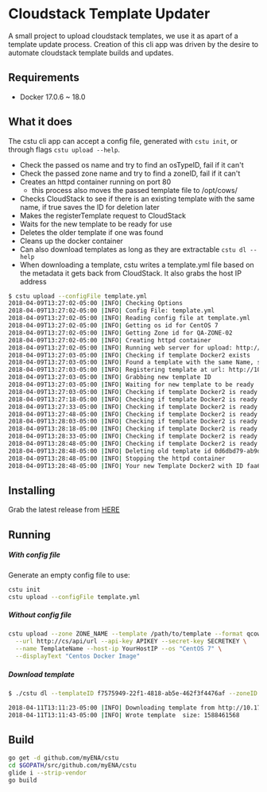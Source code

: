 # Cloudstack Template Updater
A small project to upload cloudstack templates, we use it as apart of a template update process. Creation of this cli app 
was driven by the desire to automate cloudstack template builds and updates. 


## Requirements
- Docker 17.0.6 ~ 18.0

## What it does
The cstu cli app can accept a config file, generated with `cstu init`, or through flags `cstu upload --help`.

- Check the passed os name and try to find an osTypeID, fail if it can't
- Check the passed zone name and try to find a zoneID, fail if it can't
- Creates an httpd container running on port 80
    - this process also moves the passed template file to /opt/cows/
- Checks CloudStack to see if there is an existing template with the same name, if true saves the ID for deletion later
- Makes the registerTemplate request to CloudStack
- Waits for the new template to be ready for use
- Deletes the older template if one was found
- Cleans up the docker container
- Can also download templates as long as they are extractable `cstu dl --help`
- When downloading a template, cstu writes a template.yml file based on the metadata it gets back from CloudStack. It also grabs the host IP address

```bash
$ cstu upload --configFile template.yml
2018-04-09T13:27:02-05:00 |INFO| Checking Options
2018-04-09T13:27:02-05:00 |INFO| Config File: template.yml
2018-04-09T13:27:02-05:00 |INFO| Reading config file at template.yml
2018-04-09T13:27:02-05:00 |INFO| Getting os id for CentOS 7
2018-04-09T13:27:02-05:00 |INFO| Getting Zone id for QA-ZONE-02
2018-04-09T13:27:02-05:00 |INFO| Creating httpd container
2018-04-09T13:27:02-05:00 |INFO| Running web server for upload: http://10.103.0.125
2018-04-09T13:27:03-05:00 |INFO| Checking if template Docker2 exists
2018-04-09T13:27:03-05:00 |INFO| Found a template with the same Name, saving ID for deletion later
2018-04-09T13:27:03-05:00 |INFO| Registering template at url: http://10.103.0.125/Docker2.qcow2
2018-04-09T13:27:03-05:00 |INFO| Grabbing new template ID
2018-04-09T13:27:03-05:00 |INFO| Waiting for new template to be ready
2018-04-09T13:27:03-05:00 |INFO| Checking if template Docker2 is ready: false
2018-04-09T13:27:18-05:00 |INFO| Checking if template Docker2 is ready: false
2018-04-09T13:27:33-05:00 |INFO| Checking if template Docker2 is ready: false
2018-04-09T13:27:48-05:00 |INFO| Checking if template Docker2 is ready: false
2018-04-09T13:28:03-05:00 |INFO| Checking if template Docker2 is ready: false
2018-04-09T13:28:18-05:00 |INFO| Checking if template Docker2 is ready: false
2018-04-09T13:28:33-05:00 |INFO| Checking if template Docker2 is ready: false
2018-04-09T13:28:48-05:00 |INFO| Checking if template Docker2 is ready: true
2018-04-09T13:28:48-05:00 |INFO| Deleting old template id 0d6dbd79-ab9d-4636-97d8-8ff9b4bfbca4
2018-04-09T13:28:48-05:00 |INFO| Stopping the httpd container
2018-04-09T13:28:48-05:00 |INFO| Your new Template Docker2 with ID faa6300c-e8d4-46d7-be12-ef48aa77e728 is ready for use
```

## Installing

Grab the latest release from [HERE](https://github.com/myENA/cstu/releases/)

## Running

##### With config file
Generate an empty config file to use: 
```bash
cstu init
cstu upload --configFile template.yml
```
##### Without config file
```bash
cstu upload --zone ZONE_NAME --template /path/to/template --format qcow2 --hypervisor kvm \
  --url http://cs/api/url --api-key APIKEY --secret-key SECRETKEY \
  --name TemplateName --host-ip YourHostIP --os "CentOS 7" \
  --displayText "Centos Docker Image"
```
##### Download template
```bash
$ ./cstu dl --templateID f7575949-22f1-4818-ab5e-462f3f4476af --zoneID 34b1a1a0-a8ba-47d1-a074-fb29bd5fe5f2

2018-04-11T13:11:23-05:00 |INFO| Downloading template from http://10.172.0.4/userdata/bbe010ed-7301-481a-a3f0-19ba2dfbe45d.qcow2
2018-04-11T13:11:43-05:00 |INFO| Wrote template  size: 1588461568
```
## Build

```bash
go get -d github.com/myENA/cstu
cd $GOPATH/src/github.com/myENA/cstu
glide i --strip-vendor
go build
```